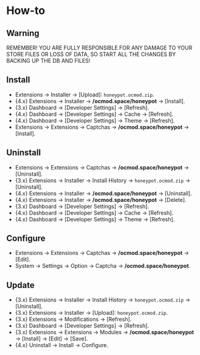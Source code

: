 # How-to

## Warning
REMEMBER! YOU ARE FULLY RESPONSIBLE FOR ANY DAMAGE TO YOUR STORE FILES OR LOSS OF DATA, SO START ALL THE CHANGES BY BACKING UP THE DB AND FILES!

## Install
* Extensions → Installer → [Upload]: `honeypot.ocmod.zip`.
* {4.x} Extensions → Installer → **/ocmod.space/honeypot** → [Install].
* {3.x} Dashboard → [Developer Settings] → [Refresh].
* {4.x} Dashboard → [Developer Settings] → Cache → [Refresh].
* {4.x} Dashboard → [Developer Settings] → Theme → [Refresh].
* Extensions → Extensions → Captchas → **/ocmod.space/honeypot** → [Install].

## Uninstall
* Extensions → Extensions → Captchas → **/ocmod.space/honeypot** → [Uninstall].
* {3.x} Extensions → Installer → Install History → `honeypot.ocmod.zip` → [Uninstall].
* {4.x} Extensions → Installer → **/ocmod.space/honeypot** → [Uninstall].
* {4.x} Extensions → Installer → **/ocmod.space/honeypot** → [Delete].
* {3.x} Dashboard → [Developer Settings] → [Refresh].
* {4.x} Dashboard → [Developer Settings] → Cache → [Refresh].
* {4.x} Dashboard → [Developer Settings] → Theme → [Refresh].

## Configure
* Extensions → Extensions → Captchas → **/ocmod.space/honeypot** → [Edit].
* System → Settings → Option → Captcha → **/ocmod.space/honeypot**.

## Update
* {3.x} Extensions → Installer → Install History → `honeypot.ocmod.zip` → [Uninstall].
* {3.x} Extensions → Installer → [Upload]: `honeypot.ocmod.zip`.
* {3.x} Extensions → Modifications → [Refresh].
* {3.x} Dashboard → [Developer Settings] → [Refresh].
* {3.x} Extensions → Extensions → Modules → **/ocmod.space/honeypot** → [Install] → [Edit] → [Save].
* {4.x} Uninstall → Install → Configure.
